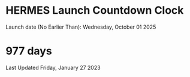 # HERMES Launch Countdown Clock

Launch date (No Earlier Than): Wednesday, October 01 2025
# 977 days

Last Updated Friday, January 27 2023